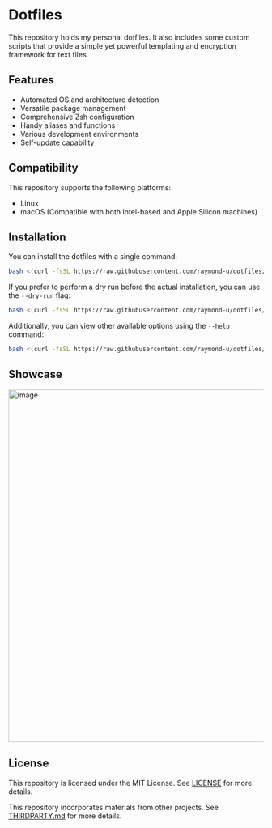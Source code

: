 # Dotfiles

This repository holds my personal dotfiles. It also includes some custom scripts that provide a simple yet powerful templating and encryption framework for text files.

## Features

- Automated OS and architecture detection
- Versatile package management
- Comprehensive Zsh configuration
- Handy aliases and functions
- Various development environments
- Self-update capability

## Compatibility

This repository supports the following platforms:

- Linux
- macOS (Compatible with both Intel-based and Apple Silicon machines)

## Installation

You can install the dotfiles with a single command:

```bash
bash <(curl -fsSL https://raw.githubusercontent.com/raymond-u/dotfiles/HEAD/install.sh)
```

If you prefer to perform a dry run before the actual installation, you can use the `--dry-run` flag:

```bash
bash <(curl -fsSL https://raw.githubusercontent.com/raymond-u/dotfiles/HEAD/install.sh) --dry-run
```

Additionally, you can view other available options using the `--help` command:

```bash
bash <(curl -fsSL https://raw.githubusercontent.com/raymond-u/dotfiles/HEAD/install.sh) --help
```

## Showcase

<img width="697" alt="image" src="https://github.com/raymond-u/dotfiles/assets/36328498/eb1d153e-2f88-4772-a187-fc88d3105fd6">

## License

This repository is licensed under the MIT License. See [LICENSE](LICENSE) for more details.

This repository incorporates materials from other projects. See [THIRDPARTY.md](THIRDPARTY.md) for more details.

